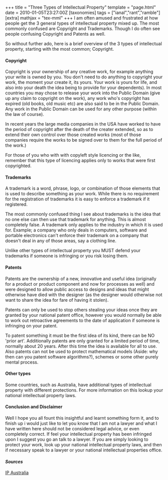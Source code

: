 +++
title = "Three Types of Intellectual Property"
template = "page.html"
date = 2010-01-05T23:27:00Z
[taxonomies]
tags = ["ianal","rant","ramble"]
[extra]
mathjax = "tex-mml"
+++
I am often amused and frustrated at how people get the 3 general types of intellectual property mixed up. The most commonly confused are Copyright and Trademarks. Though I do often see people confusing Copyright and Patents as well.

<!-- more -->

So without further ado, here is a brief overview of the 3 types of intellectual property, starting with the most common; Copyright.

#### Copyright ####
Copyright is your ownership of any creative work, for example anything your write is owned by you. You don't need to do anything to copyright your work, the moment your create it, its yours. Your work is yours for life, and also into your death the idea being to provide for your dependents). In most countries you may chose to release your work into the Public Domain (give up any claim to copyright on the work), any work who's copyright has expired (old books, old music etc) are also said to be in the Public Domain. Any work in the Public Domain can be used for any other purpose (within the law of course).

In recent years the large media companies in the USA have worked to have the period of copyright after the death of the creater extended, so as to extend their own control over those created works (most of those companies require the works to be signed over to them for the full period of the work.)

For those of you who with with copyleft style licencing or the like, remember that this type of licencing applies only to works that were first copyrighted.

#### Trademarks ####
A trademark is a word, phrase, logo, or combination of those elements that is used to describe something as your work. While there is no requirement for the registration of trademarks it is easy to enforce a trademark if it registered.

The most commonly confused thing I see about trademarks is the idea that no one else can then use that trademark for anything. This is almost completely false. A trademark only applies to the industry in which it is used for. Example; a company who only deals in computers, software and portable electronics can't enforce their trademark on a company that doesn't deal in any of those areas, say a clothing line.

Unlike other types of intellectual property you MUST defend your trademarks if someone is infringing or you risk losing them.

#### Patents ####
Patents are the ownership of a new, innovative and useful idea (originally for a product or product component and now for processes as well) and were designed to allow public access to designs and ideas that might otherwise have died with the designer (as the designer would otherwise not want to share the idea for fare of having it stolen).

Patents can only be used to stop others stealing your ideas once they are granted by your national patent office, however you would normally be able to work out retroactive agreements to the date of application if someone is infringing on your patent.

To patent something it must be the first idea of its kind, there can be NO 'prior art'. Additionally patents are only granted for a limited period of time, normally about 20 years. After this time the idea is available for all to use. Also patents can not be used to protect mathematical models (Aside: why then can you patent software algorithms?), schemes or some other purely mental process.

#### Other types ####
Some countries, such as Australia, have additional types of intellectual property with different protections. For more information on this lookup your national intellectual property laws.

#### Conclusion and Disclaimer ####
Well I hope you all fount this insightful and learnt something form it, and to finish up i would just like to let you know that I am not a lawyer and what I have written here should not be considered legal advice, or even completely correct. If feel your intellectual property has been infringed upon I suggest you go an talk to a lawyer. If you are simply looking to protect your work, look up your national intellectual property laws, and then if necessary speak to a lawyer or your national intellectual properties office.

#### *Sources* ####
[IP Australia](http://www.ipaustralia.gov.au/ip/introduction.shtml "An Introduction to Intellectual Property")